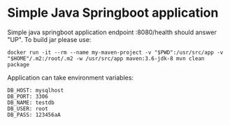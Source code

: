 # Simple Java Springboot application
Simple java springboot application
endpoint :8080/health should answer "UP".
To build jar please use:
```
docker run -it --rm --name my-maven-project -v "$PWD":/usr/src/app -v "$HOME"/.m2:/root/.m2 -w /usr/src/app maven:3.6-jdk-8 mvn clean package
```
Application can take environment variables:
```
DB_HOST: mysqlhost
DB_PORT: 3306
DB_NAME: testdb
DB_USER: root
DB_PASS: 123456aA
```
